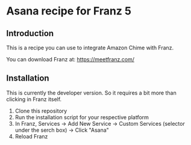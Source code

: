 # Asana recipe for Franz 5

## Introduction

This is a recipe you can use to integrate Amazon Chime with Franz.

You can download Franz at: https://meetfranz.com/  

## Installation

This is currently the developer version. So it requires a bit more than clicking in Franz itself.

1. Clone this repository
2. Run the installation script for your respective platform
3. In Franz, Services -> Add New Service -> Custom Services (selector under the serch box) -> Click "Asana"
4. Reload Franz
